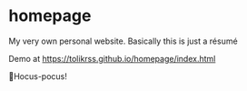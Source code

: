 # homepage
My very own personal website. Basically this is just a résumé

Demo at https://tolikrss.github.io/homepage/index.html

🧙Hocus-pocus!